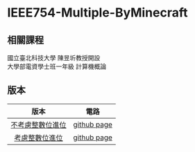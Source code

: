 # IEEE754-Multiple-ByMinecraft

## 相關課程
國立臺北科技大學 陳昱圻教授開設  
大學部電資學士班一年級 計算機概論

## 版本
版本 | 電路 |
|:--------:|:-------:|
| [不考慮整數位進位](/no_shift/README.md) | [github page](/no_shift) |
| [考慮整數位進位](/shift/README.md) | [github page](/shift) |
